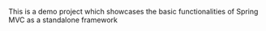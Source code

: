 This is a demo project which showcases the basic functionalities of Spring MVC as a standalone framework